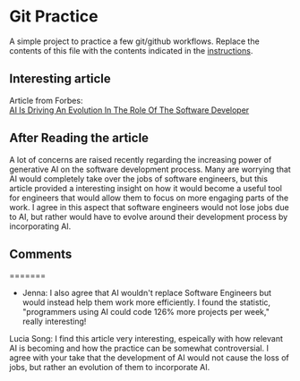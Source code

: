 # Git Practice
A simple project to practice a few git/github workflows.  Replace the contents of this file with the contents indicated in the [instructions](./instructions.md).

## Interesting article
Article from Forbes:   
[AI Is Driving An Evolution In The Role Of The Software Developer](https://www.forbes.com/sites/garydrenik/2024/07/09/ai-is-driving-an-evolution-in-the-role-of-the-software-developer/)

## After Reading the article
A lot of concerns are raised recently regarding the increasing power of generative AI on the software development process. Many are worrying that AI would completely take over the jobs of software engineers, but this article provided a interesting insight on how it would become a useful tool for engineers that would allow them to focus on more engaging parts of the work. I agree in this aspect that software engineers would not lose jobs due to AI, but rather would have to evolve around their development process by incorporating AI.

## Comments
=======
- Jenna: I also agree that AI wouldn't replace Software Engineers but would instead help them work more efficiently. I found the statistic, "programmers using AI could code 126% more projects per week," really interesting!

Lucia Song: I find this article very interesting, espeically with how relevant AI is becoming and how the practice can be somewhat controversial. I agree with your take that the development of AI would not cause the loss of jobs, but rather an evolution of them to incorporate AI. 